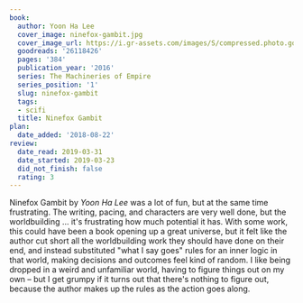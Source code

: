 ```yaml
---
book:
  author: Yoon Ha Lee
  cover_image: ninefox-gambit.jpg
  cover_image_url: https://i.gr-assets.com/images/S/compressed.photo.goodreads.com/books/1446557461l/26118426._SX98_.jpg
  goodreads: '26118426'
  pages: '384'
  publication_year: '2016'
  series: The Machineries of Empire
  series_position: '1'
  slug: ninefox-gambit
  tags:
  - scifi
  title: Ninefox Gambit
plan:
  date_added: '2018-08-22'
review:
  date_read: 2019-03-31
  date_started: 2019-03-23
  did_not_finish: false
  rating: 3
---
```


Ninefox Gambit by *Yoon Ha Lee* was a lot of fun, but at the same time frustrating. The writing, pacing, and characters are very well done, but the worldbuilding … it's frustrating how much potential it has. With some work, this could have been a book opening up a great universe, but it felt like the author cut short all the worldbuilding work they should have done on their end, and instead substituted "what I say goes" rules for an inner logic in that world, making decisions and outcomes feel kind of random. I like being dropped in a weird and unfamiliar world, having to figure things out on my own – but I get grumpy if it turns out that there's nothing to figure out, because the author makes up the rules as the action goes along.
